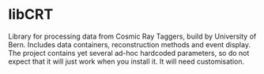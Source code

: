 # libCRT

Library for processing data from Cosmic Ray Taggers, build by University of Bern.
Includes data containers, reconstruction methods and event display.
The project contains yet several ad-hoc hardcoded parameters, so do not expect that it will just work when you install it.
It will need customisation.
